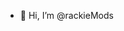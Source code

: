 - 👋 Hi, I’m @rackieMods

<!---
rackieMods/rackieMods is a ✨ special ✨ repository because its `README.md` (this file) appears on your GitHub profile.
You can click the Preview link to take a look at your changes.
--->
